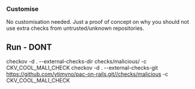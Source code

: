 ### Customise
No customisation needed. Just a proof of concept on why you should not use extra checks from untrusted/unknown repositories.

## Run - DONT

checkov -d . --external-checks-dir checks/malicious/ -c CKV_COOL_MALI_CHECK
checkov -d . --external-checks-git https://github.com/ytimyno/pac-on-rails.git//checks/malicious -c CKV_COOL_MALI_CHECK